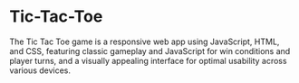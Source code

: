 # Tic-Tac-Toe
The Tic Tac Toe game is a responsive web app using JavaScript, HTML, and CSS, featuring classic gameplay and JavaScript for win conditions and player turns, and a visually appealing interface for optimal usability across various devices.

